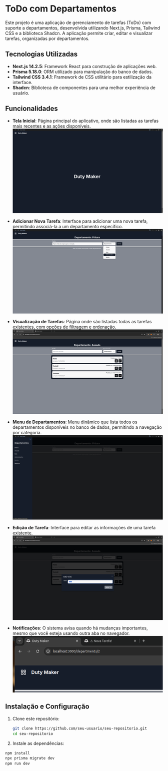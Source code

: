 # ToDo com Departamentos

Este projeto é uma aplicação de gerenciamento de tarefas (ToDo) com suporte a departamentos, desenvolvida utilizando Next.js, Prisma, Tailwind CSS e a biblioteca Shadcn. A aplicação permite criar, editar e visualizar tarefas, organizadas por departamentos.

## Tecnologias Utilizadas

- **Next.js 14.2.5**: Framework React para construção de aplicações web.
- **Prisma 5.18.0**: ORM utilizado para manipulação do banco de dados.
- **Tailwind CSS 3.4.1**: Framework de CSS utilitário para estilização da interface.
- **Shadcn**: Biblioteca de componentes para uma melhor experiência de usuário.

## Funcionalidades

- **Tela Inicial**: Página principal do aplicativo, onde são listadas as tarefas mais recentes e as ações disponíveis.
  ![Tela Inicial](./screenshots/home.png)

- **Adicionar Nova Tarefa**: Interface para adicionar uma nova tarefa, permitindo associá-la a um departamento específico.
  ![Nova Tarefa](./screenshots/pedido.png)

- **Visualização de Tarefas**: Página onde são listadas todas as tarefas existentes, com opções de filtragem e ordenação.
  ![Tarefas](./screenshots/tarefas.png)

- **Menu de Departamentos**: Menu dinâmico que lista todos os departamentos disponíveis no banco de dados, permitindo a navegação por categoria.
  ![Departamentos](./screenshots/menu.png)

- **Edição de Tarefa**: Interface para editar as informações de uma tarefa existente.
  ![Edição de tarefa](./screenshots/edição-tarefa.png)

- **Notificações**: O sistema avisa quando há mudanças importantes, mesmo que você esteja usando outra aba no navegador.
  ![Aviso](./screenshots/aviso-aba.png)

## Instalação e Configuração

1. Clone este repositório:
   ```bash
   git clone https://github.com/seu-usuario/seu-repositorio.git
   cd seu-repositorio

2. Instale as dependências:
  ````bash
  npm install
  npx prisma migrate dev
  npm run dev
